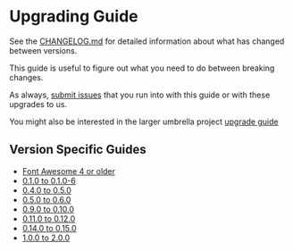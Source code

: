 # Upgrading Guide

See the [CHANGELOG.md](CHANGELOG.md) for detailed information about what has changed between versions.

This guide is useful to figure out what you need to do between breaking changes.

As always, [submit issues](https://github.com/FortAwesome/angular-fontawesome/issues/new) that you run into with this guide or with these upgrades to us.

You might also be interested in the larger umbrella project [upgrade guide](https://github.com/FortAwesome/Font-Awesome/blob/master/UPGRADING.md)


## Version Specific Guides
* [Font Awesome 4 or older](docs/upgrading/v4.md)
* [0.1.0 to 0.1.0-6](docs/upgrading/0.1.0-0.1.0-6.md)
* [0.4.0 to 0.5.0](docs/upgrading/0.4.0-0.5.0.md)
* [0.5.0 to 0.6.0](docs/upgrading/0.5.0-0.6.0.md)
* [0.9.0 to 0.10.0](docs/upgrading/0.9.0-0.10.0.md)
* [0.11.0 to 0.12.0](docs/upgrading/0.11.0-0.12.0.md)
* [0.14.0 to 0.15.0](docs/upgrading/0.14.0-0.15.0.md)
* [1.0.0 to 2.0.0](docs/upgrading/1.0.0-2.0.0.md)
